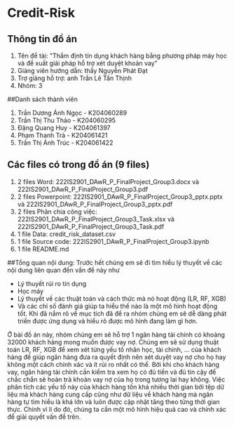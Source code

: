 # Credit-Risk
## Thông tin đồ án
1. Tên đề tài: "Thẩm định tín dụng khách hàng bằng phương pháp máy học và đề xuất giải pháp hỗ trợ xét duyệt khoản vay"
2. Giảng viên hướng dẫn: thầy Nguyễn Phát Đạt
3. Trợ giảng hỗ trợ: anh Trần Lê Tấn Thịnh
4. Nhóm: 3

##Danh sách thành viên
1. Trần Dương Ánh Ngọc - K204060289
2. Trần Thị Thu Thảo - K204060295 
3. Đặng Quang Huy - K204061397
4. Phạm Thanh Trà - K204061421
5. Trần Thị Ánh Trúc - K204061422

## Các files có trong đồ án (9 files)
1. 2 files Word: 222IS2901_DAwR_P_FinalProject_Group3.docx và 222IS2901_DAwR_P_FinalProject_Group3.pdf
2. 2 files Powerpoint: 222IS2901_DAwR_P_FinalProject_Group3_pptx.pptx và 222IS2901_DAwR_P_FinalProject_Group3_pptx.pdf 
3. 2 files Phân chia công việc: 222IS2901_DAwR_P_FinalProject_Group3_Task.xlsx và 222IS2901_DAwR_P_FinalProject_Group3_Task.pdf
4. 1 file Data: credit_risk_dataset.csv
5. 1 file Source code: 222IS2901_DAwR_P_FinalProject_Group3.ipynb
6. 1 file README.md 

##Tổng quan nội dung:
Trước hết chúng em sẽ đi tìm hiểu lý thuyết về các nội dung liên quan đến vấn đề này như
- Lý thuyết rủi ro tín dụng 
- Học máy
- Lý thuyết về các thuật toán và cách thức mà nó hoạt động (LR, RF, XGB)
- Và các chỉ số đánh giá giúp ta hiểu thế nào là một mô hình hoạt động tốt. 
Khi đã nắm rõ về mục tích đã đề ra nhóm chúng em sẽ dễ dàng phát triển được ứng dụng và hiểu rõ được mô hình đang làm gì hơn. 

Ở bài đồ án này, nhóm chúng em sẽ hỗ trợ 1 ngân hàng tài chính có khoảng 32000 khách hàng mong muốn được vay nợ. Chúng em sẽ sử dụng thuật toán LR, RF, XGB để xem xét từng yếu tố nhân học, tài chính, ... của khách hàng để giúp ngân hàng đưa ra quyết định nên xét duyệt vay nợ cho họ hay không một cách chính xác và ít rủi ro nhất có thể. Bởi khi cho khách hàng vay, ngân hàng tài chính cần kiểm tra xem họ có đủ tiền và đủ tin cậy để chắc chắn sẽ hoàn trả khoản vay nợ của họ trong tương lai hay không. Việc phân tích các yếu tố này của khách hàng tốn khá nhiều thời gian bởi tệp dữ liệu mà khách hàng cung cấp cũng như dữ liệu về khách hàng mà ngân hàng tự tìm hiểu là khá lớn và luôn được cập nhật tăng theo từng thời gian thực. Chính vì lí do đó, chúng ta cần một mô hình hiệu quả cao và chính xác để giải quyết vấn đề trên.



